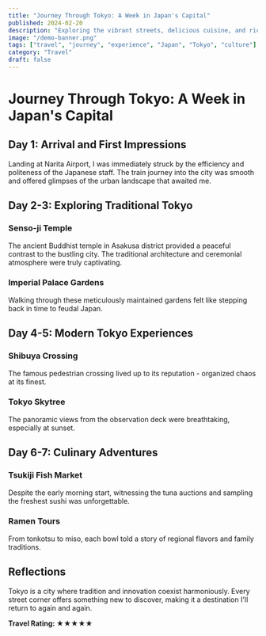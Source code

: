 ```yaml
---
title: "Journey Through Tokyo: A Week in Japan's Capital"
published: 2024-02-20
description: "Exploring the vibrant streets, delicious cuisine, and rich culture of Tokyo during a week-long adventure."
image: "/demo-banner.png"
tags: ["travel", "journey", "experience", "Japan", "Tokyo", "culture"]
category: "Travel"
draft: false
---
```


# Journey Through Tokyo: A Week in Japan's Capital

## Day 1: Arrival and First Impressions

Landing at Narita Airport, I was immediately struck by the efficiency and politeness of the Japanese staff. The train journey into the city was smooth and offered glimpses of the urban landscape that awaited me.

## Day 2-3: Exploring Traditional Tokyo

### Senso-ji Temple
The ancient Buddhist temple in Asakusa district provided a peaceful contrast to the bustling city. The traditional architecture and ceremonial atmosphere were truly captivating.

### Imperial Palace Gardens
Walking through these meticulously maintained gardens felt like stepping back in time to feudal Japan.

## Day 4-5: Modern Tokyo Experiences

### Shibuya Crossing
The famous pedestrian crossing lived up to its reputation - organized chaos at its finest.

### Tokyo Skytree
The panoramic views from the observation deck were breathtaking, especially at sunset.

## Day 6-7: Culinary Adventures

### Tsukiji Fish Market
Despite the early morning start, witnessing the tuna auctions and sampling the freshest sushi was unforgettable.

### Ramen Tours
From tonkotsu to miso, each bowl told a story of regional flavors and family traditions.

## Reflections

Tokyo is a city where tradition and innovation coexist harmoniously. Every street corner offers something new to discover, making it a destination I'll return to again and again.

**Travel Rating: ★★★★★**
